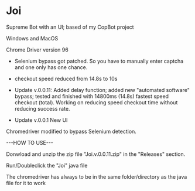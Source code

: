 # Joi
Supreme Bot with an UI; based of my CopBot project

Windows and MacOS

Chrome Driver version 96

- Selenium bypass got patched. So you have to manually enter captcha and one only has one chance.

- checkout speed reduced from 14.8s to 10s

- Update v.0.0.11: Added delay function; added new "automated software" bypass; tested and finished with 14800ms (14.8s) fastest speed checkout (total). Working on reducing speed checkout time without reducing success rate.

- Update v.0.0.1 New UI

Chromedriver modified to bypass Selenium detection.

---HOW TO USE---

Donwload and unzip the zip file "Joi.v.0.0.11.zip" in the "Releases" section.

Run/Doubleclick the "Joi" java file

The chromedriver has always to be in the same folder/directory as the java file for it to work


